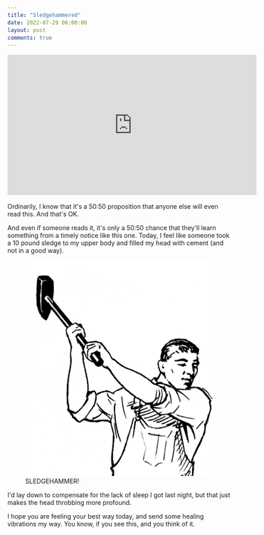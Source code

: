 ```yaml
---
title: "Sledgehammered"
date: 2022-07-29 06:00:00
layout: post
comments: true
---
```



<iframe width="560" height="315" src="https://www.youtube.com/embed/3UUWkr4FUlo" title="YouTube video player" frameborder="0" allow="accelerometer; autoplay; clipboard-write; encrypted-media; gyroscope; picture-in-picture" allowfullscreen></iframe>

Ordinarily, I know that it's a 50:50 proposition that anyone else will even read this. And that's OK.

And even if someone reads it, it's only a 50:50 chance that they'll learn something from a timely notice like this one. Today, I feel like someone took a 10 pound sledge to my upper body and filled my head with cement (and not in a good way).


<figure>
 <img src="/images/Sledgehammer.png" alt="Line drawing of a man swinging a sledgehammer.">
 <figcaption>SLEDGEHAMMER!</figcaption>
</figure>


I'd lay down to compensate for the lack of sleep I got last night, but that just makes the head throbbing more profound.

I hope you are feeling your best way today, and send some healing vibrations my way. You know, if you see this, and you think of it.



